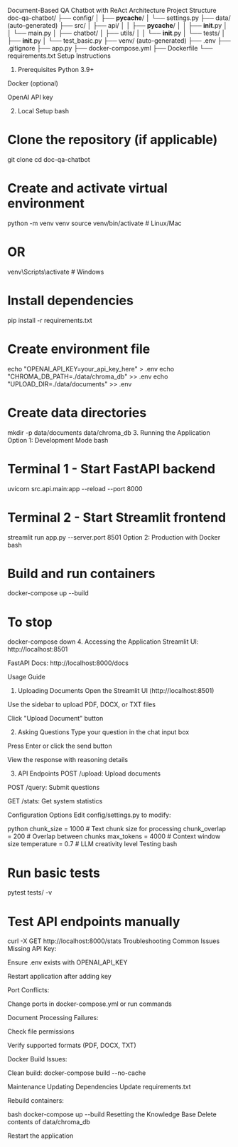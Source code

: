 Document-Based QA Chatbot with ReAct Architecture
Project Structure
doc-qa-chatbot/
├── config/
│   ├── __pycache__/
│   └── settings.py
├── data/ (auto-generated)
├── src/
│   ├── api/
│   │   ├── __pycache__/
│   │   ├── __init__.py
│   │   └── main.py
│   ├── chatbot/
│   ├── utils/
│   │   └── __init__.py
│   └── tests/
│       ├── __init__.py
│       └── test_basic.py
├── venv/ (auto-generated)
├── .env
├── .gitignore
├── app.py
├── docker-compose.yml
├── Dockerfile
└── requirements.txt
Setup Instructions
1. Prerequisites
Python 3.9+

Docker (optional)

OpenAI API key

2. Local Setup
bash
# Clone the repository (if applicable)
git clone <your-repo-url>
cd doc-qa-chatbot

# Create and activate virtual environment
python -m venv venv
source venv/bin/activate  # Linux/Mac
# OR
venv\Scripts\activate  # Windows

# Install dependencies
pip install -r requirements.txt

# Create environment file
echo "OPENAI_API_KEY=your_api_key_here" > .env
echo "CHROMA_DB_PATH=./data/chroma_db" >> .env
echo "UPLOAD_DIR=./data/documents" >> .env

# Create data directories
mkdir -p data/documents data/chroma_db
3. Running the Application
Option 1: Development Mode
bash
# Terminal 1 - Start FastAPI backend
uvicorn src.api.main:app --reload --port 8000

# Terminal 2 - Start Streamlit frontend
streamlit run app.py --server.port 8501
Option 2: Production with Docker
bash
# Build and run containers
docker-compose up --build

# To stop
docker-compose down
4. Accessing the Application
Streamlit UI: http://localhost:8501

FastAPI Docs: http://localhost:8000/docs

Usage Guide
1. Uploading Documents
Open the Streamlit UI (http://localhost:8501)

Use the sidebar to upload PDF, DOCX, or TXT files

Click "Upload Document" button

2. Asking Questions
Type your question in the chat input box

Press Enter or click the send button

View the response with reasoning details

3. API Endpoints
POST /upload: Upload documents

POST /query: Submit questions

GET /stats: Get system statistics

Configuration Options
Edit config/settings.py to modify:

python
chunk_size = 1000  # Text chunk size for processing
chunk_overlap = 200  # Overlap between chunks
max_tokens = 4000  # Context window size
temperature = 0.7  # LLM creativity level
Testing
bash
# Run basic tests
pytest tests/ -v

# Test API endpoints manually
curl -X GET http://localhost:8000/stats
Troubleshooting
Common Issues
Missing API Key:

Ensure .env exists with OPENAI_API_KEY

Restart application after adding key

Port Conflicts:

Change ports in docker-compose.yml or run commands

Document Processing Failures:

Check file permissions

Verify supported formats (PDF, DOCX, TXT)

Docker Build Issues:

Clean build: docker-compose build --no-cache

Maintenance
Updating Dependencies
Update requirements.txt

Rebuild containers:

bash
docker-compose up --build
Resetting the Knowledge Base
Delete contents of data/chroma_db

Restart the application


